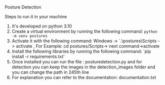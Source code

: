 Posture Detection 

Steps to run it in your machine
1. It's developed on python 3.10
2. Create a virtual environment by running the following command: `python -m venv postures`
3. Activate it with the following command: Windows -> `.\postures\Scripts  -> activate , For Example: cd postures/Scripts-> next command->activate
4. Install the following libraries by running the following command: `pip install -r requirements.txt'
5. Once installed you can run the file : posturedetection.py and for detection you can keep the images in the detection_images folder and you can change the path in 245th line
6. For explanation you can refer to the documentation: documentation.txt